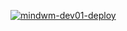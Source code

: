 [![mindwm-dev01-deploy](https://github.com/mindwm/mindwm-gitops/actions/workflows/makefile.yml/badge.svg?branch=master)](https://github.com/mindwm/mindwm-gitops/actions/workflows/makefile.yml)
